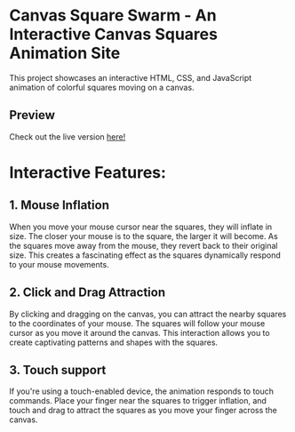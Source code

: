 # Canvas Square Swarm - An Interactive Canvas Squares Animation Site

This project showcases an interactive HTML, CSS, and JavaScript animation of colorful squares moving on a canvas. 

## Preview

Check out the live version [here!](https://canvas-square-swarm.seanrw93.repl.co/)

# Interactive Features:
## 1. Mouse Inflation

When you move your mouse cursor near the squares, they will inflate in size. The closer your mouse is to the square, the larger it will become. As the squares move away from the mouse, they revert back to their original size. This creates a fascinating effect as the squares dynamically respond to your mouse movements.
## 2. Click and Drag Attraction

By clicking and dragging on the canvas, you can attract the nearby squares to the coordinates of your mouse. The squares will follow your mouse cursor as you move it around the canvas. This interaction allows you to create captivating patterns and shapes with the squares.
## 3. Touch support

If you're using a touch-enabled device, the animation responds to touch commands. Place your finger near the squares to trigger inflation, and touch and drag to attract the squares as you move your finger across the canvas.
